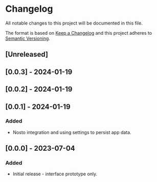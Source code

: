 # Changelog

All notable changes to this project will be documented in this file.

The format is based on [Keep a Changelog](http://keepachangelog.com/en/1.0.0/)
and this project adheres to [Semantic Versioning](http://semver.org/spec/v2.0.0.html).

## [Unreleased]

## [0.0.3] - 2024-01-19

## [0.0.2] - 2024-01-19

## [0.0.1] - 2024-01-19

### Added

- Nosto integration and using settings to persist app data.

## [0.0.0] - 2023-07-04

### Added

- Initial release - interface prototype only.
